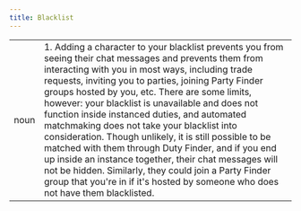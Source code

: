 ```yaml
---
title: Blacklist
---
```

|||
|---|---|
| noun | 1.  	Adding a character to your blacklist prevents you from seeing their chat messages and prevents them from interacting with you in most ways, including trade requests, inviting you to parties, joining Party Finder groups hosted by you, etc. There are some limits, however: your blacklist is unavailable and does not function inside instanced duties, and automated matchmaking does not take your blacklist into consideration. Though unlikely, it is still possible to be matched with them through Duty Finder, and if you end up inside an instance together, their chat messages will not be hidden. Similarly, they could join a Party Finder group that you're in if it's hosted by someone who does not have them blacklisted.	|